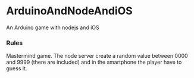 # ArduinoAndNodeAndiOS
An Arduino game with nodejs and iOS


### Rules

Mastermind game.
The node server create a random value between 0000 and 9999 (there are included) and in the smartphone the player have to guess it.

